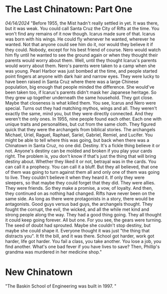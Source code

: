 # The Last Chinatown: Part One
*04/14/2024*
"Before 1955, the Mist hadn't really settled in yet. It was there, but it was weak. You could call Santa Cruz the City of Rifts at the time. You won't find any remains of it now though. Icarus made sure of that.
Icarus was born with his wings. He could fly whenever he wanted, wherever he wanted. Not that anyone could see him do it, nor would they believe it if they could. Nobody, except for his best friend of course. Nero would watch him fly until he wanted to see the ground again or when they thought their parents would worry about them. Well, until they thought Icarus's parents would worry about them.
Nero's parents were taken to a camp when she was young. Pearl Harbor was just bombed at the time, and people started point fingers at anyone with dark hair and narrow eyes. They were lucky to have been raised in Santa Cruz where there was a large Chinese population, big enough that people minded the difference. She would've been taken too, if Icarus's parents didn't mask her Japanese heritage. So they grew up together underneath the same household. They got close. Maybe that closeness is what killed them.
You see, Icarus and Nero were special. Turns out they had matching mythos, wings and all. They weren't exactly the same, mind you, but they were directly connected. And they weren't the only ones.
In 1955, nine people found each other. Each one with unique traits and personalities, but cut from the same cloth. They figured quick that they were the archangels from biblical stories. The archangels Michael, Uriel, Raguel, Raphael, Sariel, Gabriel, Remiel, and Lucifer. You might be able to tell where this was going, but back when there was a Chinatown in Santa Cruz, no one did.
Destiny. It's a fickle thing believe it or not. Anyone's destiny can be molded and broken if you play your cards right. The problem is, you don't know if that's just the thing that will bring destiny about. Whether they liked it or not, betrayal was in the cards.
You can call it a prophecy. You can call it a bluff. But they all believed, that one of them was going to turn against them all and only one of them was going to live. They couldn't believe it when they heard it. If only they were sleepers, so that maybe they could forget that they did. They were allies. They were friends. So they make a promise, a vow, of loyalty. And then, they continued on as nothing had changed.
Rifts have never been on the same side. As long as there were protagonists in a story, there would be antagonists. Good guys versus bad guys, the archangels thought. They fought the corrupt, the evil, the wicked, and all the while met kind and strong people along the way. They had a good thing going. They all thought it could keep going forever. All but one. For you see, the gears were turning. The seed of doubt had sprouted. Maybe she couldn't stop destiny, but maybe she could shape it.
Everyone thought it was just "the thing that distracts you". It fit the bill, and it was there. School got harder, work got harder, life got harder. You fail a class, you take another. You lose a job, you find another. What's one bad fever if you have lives to save? Then, Phillip's grandma was murdered in her medicine shop."

# New Chinatown
"The Baskin School of Engineering was built in 1997. "